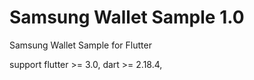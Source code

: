 # Samsung Wallet Sample 1.0

Samsung Wallet Sample for Flutter

support flutter >= 3.0, dart >= 2.18.4,

